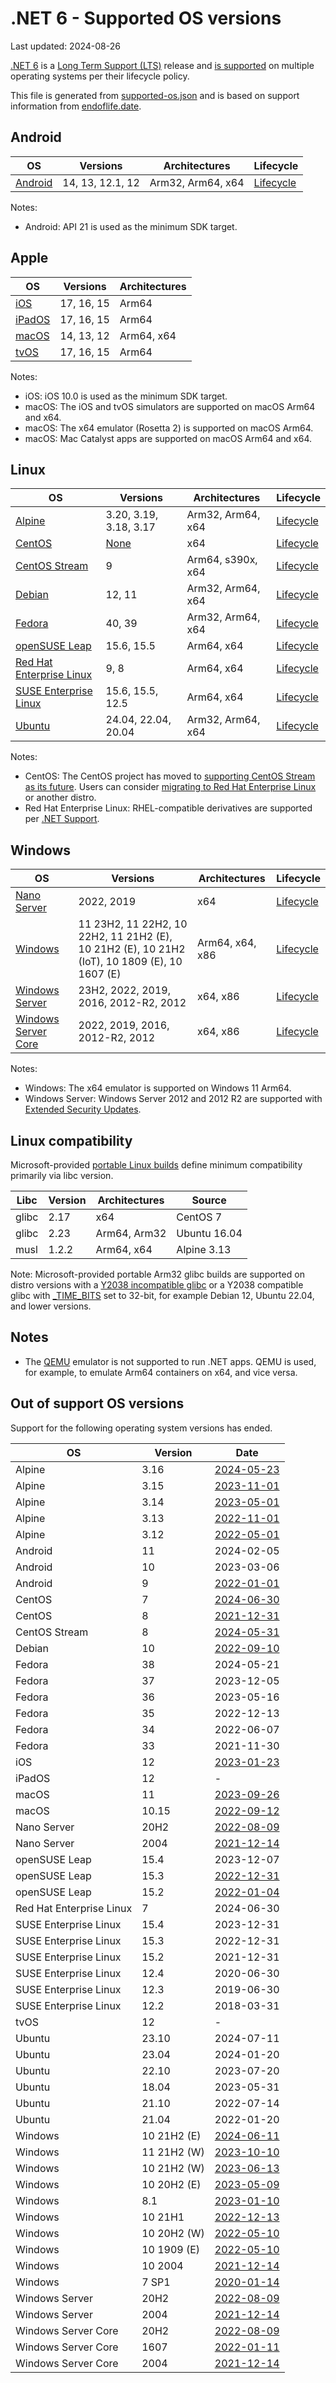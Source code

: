 # .NET 6 - Supported OS versions

Last updated: 2024-08-26

[.NET 6](README.md) is a [Long Term Support (LTS)](../../release-policies.md) release and [is supported](../../support.md) on multiple operating systems per their lifecycle policy.

This file is generated from [supported-os.json](supported-os.json) and is based on support information from [endoflife.date](https://endoflife.date/).

## Android

OS                              | Versions                    | Architectures         | Lifecycle
------------------------------- | --------------------------- | --------------------- | ----------------------
[Android][0]                    | 14, 13, 12.1, 12            | Arm32, Arm64, x64     | [Lifecycle][1]

Notes:

* Android: API 21 is used as the minimum SDK target.

[0]: https://www.android.com/
[1]: https://support.google.com/android

## Apple

OS                              | Versions                    | Architectures
------------------------------- | --------------------------- | ----------------------
[iOS][2]                        | 17, 16, 15                  | Arm64
[iPadOS][3]                     | 17, 16, 15                  | Arm64
[macOS][4]                      | 14, 13, 12                  | Arm64, x64
[tvOS][5]                       | 17, 16, 15                  | Arm64

Notes:

* iOS: iOS 10.0 is used as the minimum SDK target.
* macOS: The iOS and tvOS simulators are supported on macOS Arm64 and x64.
* macOS: The x64 emulator (Rosetta 2) is supported on macOS Arm64.
* macOS: Mac Catalyst apps are supported on macOS Arm64 and x64.

[2]: https://developer.apple.com/ios/
[3]: https://developer.apple.com/ipados/
[4]: https://developer.apple.com/macos/
[5]: https://developer.apple.com/tvos/

## Linux

OS                              | Versions                    | Architectures         | Lifecycle
------------------------------- | --------------------------- | --------------------- | ----------------------
[Alpine][6]                     | 3.20, 3.19, 3.18, 3.17      | Arm32, Arm64, x64     | [Lifecycle][7]
[CentOS][8]                     | [None][None]                | x64                   | [Lifecycle][9]
[CentOS Stream][8]              | 9                           | Arm64, s390x, x64     | [Lifecycle][10]
[Debian][11]                    | 12, 11                      | Arm32, Arm64, x64     | [Lifecycle][12]
[Fedora][13]                    | 40, 39                      | Arm32, Arm64, x64     | [Lifecycle][14]
[openSUSE Leap][15]             | 15.6, 15.5                  | Arm64, x64            | [Lifecycle][16]
[Red Hat Enterprise Linux][17]  | 9, 8                        | Arm64, x64            | [Lifecycle][18]
[SUSE Enterprise Linux][19]     | 15.6, 15.5, 12.5            | Arm64, x64            | [Lifecycle][20]
[Ubuntu][21]                    | 24.04, 22.04, 20.04         | Arm32, Arm64, x64     | [Lifecycle][22]

Notes:

* CentOS: The CentOS project has moved to [supporting CentOS Stream as its future](https://blog.centos.org/2020/12/future-is-centos-stream/). Users can consider [migrating to Red Hat Enterprise Linux](https://www.redhat.com/en/blog/centos-linux-has-reached-its-end-life-eol) or another distro.
* Red Hat Enterprise Linux: RHEL-compatible derivatives are supported per [.NET Support](../../support.md).

[6]: https://alpinelinux.org/
[7]: https://alpinelinux.org/releases/
[8]: https://centos.org/
[9]: https://blog.centos.org/2023/04/end-dates-are-coming-for-centos-stream-8-and-centos-linux-7/
[10]: https://www.centos.org/cl-vs-cs/
[11]: https://www.debian.org/
[12]: https://wiki.debian.org/DebianReleases
[13]: https://fedoraproject.org/
[14]: https://fedoraproject.org/wiki/End_of_life
[15]: https://www.opensuse.org/
[16]: https://en.opensuse.org/Lifetime
[17]: https://access.redhat.com/
[18]: https://access.redhat.com/support/policy/updates/errata/
[19]: https://www.suse.com/
[20]: https://www.suse.com/lifecycle/
[21]: https://ubuntu.com/
[22]: https://wiki.ubuntu.com/Releases

## Windows

OS                              | Versions                    | Architectures         | Lifecycle
------------------------------- | --------------------------- | --------------------- | ----------------------
[Nano Server][23]               | 2022, 2019                  | x64                   | [Lifecycle][24]
[Windows][25]                   | 11 23H2, 11 22H2, 10 22H2, 11 21H2 (E), 10 21H2 (E), 10 21H2 (IoT), 10 1809 (E), 10 1607 (E) | Arm64, x64, x86 | [Lifecycle][26]
[Windows Server][27]            | 23H2, 2022, 2019, 2016, 2012-R2, 2012 | x64, x86    | [Lifecycle][24]
[Windows Server Core][23]       | 2022, 2019, 2016, 2012-R2, 2012 | x64, x86          | [Lifecycle][24]

Notes:

* Windows: The x64 emulator is supported on Windows 11 Arm64.
* Windows Server: Windows Server 2012 and 2012 R2 are supported with [Extended Security Updates](https://learn.microsoft.com/windows-server/get-started/extended-security-updates-overview).

[23]: https://learn.microsoft.com/virtualization/windowscontainers/manage-containers/container-base-images
[24]: https://learn.microsoft.com/windows-server/get-started/windows-server-release-info
[25]: https://www.microsoft.com/windows/
[26]: https://support.microsoft.com/help/13853/windows-lifecycle-fact-sheet
[27]: https://www.microsoft.com/windows-server

## Linux compatibility

Microsoft-provided [portable Linux builds](../../linux.md) define minimum compatibility primarily via libc version.

Libc            | Version | Architectures         | Source
--------------- | ------- | --------------------- | --------------
glibc           | 2.17    | x64                   | CentOS 7
glibc           | 2.23    | Arm64, Arm32          | Ubuntu 16.04
musl            | 1.2.2   | Arm64, x64            | Alpine 3.13

Note: Microsoft-provided portable Arm32 glibc builds are supported on distro versions with a [Y2038 incompatible glibc](https://github.com/dotnet/core/discussions/9285) or a Y2038 compatible glibc with [_TIME_BITS](https://www.gnu.org/software/libc/manual/html_node/Feature-Test-Macros.html) set to 32-bit, for example Debian 12, Ubuntu 22.04, and lower versions.

## Notes

* The [QEMU](https://www.qemu.org/) emulator is not supported to run .NET apps. QEMU is used, for example, to emulate Arm64 containers on x64, and vice versa.

## Out of support OS versions

Support for the following operating system versions has ended.

OS                      | Version       | Date
----------------------- | ------------- | ----------------------
Alpine                  | 3.16          | [2024-05-23](https://alpinelinux.org/posts/Alpine-3.16.9-3.17.7-3.18.6-released.html)
Alpine                  | 3.15          | [2023-11-01](https://alpinelinux.org/posts/Alpine-3.15.10-3.16.7-3.17.5-3.18.3-released.html)
Alpine                  | 3.14          | [2023-05-01](https://alpinelinux.org/posts/Alpine-3.14.10-3.15.8-3.16.5-released.html)
Alpine                  | 3.13          | [2022-11-01](https://alpinelinux.org/posts/Alpine-3.12.12-3.13.10-3.14.6-3.15.4-released.html)
Alpine                  | 3.12          | [2022-05-01](https://alpinelinux.org/posts/Alpine-3.12.12-3.13.10-3.14.6-3.15.4-released.html)
Android                 | 11            | 2024-02-05
Android                 | 10            | 2023-03-06
Android                 | 9             | [2022-01-01](https://developer.android.com/about/versions/pie)
CentOS                  | 7             | [2024-06-30](https://web.archive.org/web/20230711113909/https://wiki.centos.org/Manuals/ReleaseNotes/CentOS7.2009)
CentOS                  | 8             | [2021-12-31](https://web.archive.org/web/20230711113909/https://wiki.centos.org/Manuals/ReleaseNotes/CentOS8.2111)
CentOS Stream           | 8             | [2024-05-31](http://web.archive.org/web/20230417021744/https://wiki.centos.org/Manuals/ReleaseNotes/CentOSStream)
Debian                  | 10            | [2022-09-10](https://www.debian.org/News/2022/20220910)
Fedora                  | 38            | 2024-05-21
Fedora                  | 37            | 2023-12-05
Fedora                  | 36            | 2023-05-16
Fedora                  | 35            | 2022-12-13
Fedora                  | 34            | 2022-06-07
Fedora                  | 33            | 2021-11-30
iOS                     | 12            | [2023-01-23](https://support.apple.com/HT209084)
iPadOS                  | 12            | -
macOS                   | 11            | [2023-09-26](https://support.apple.com/HT211896)
macOS                   | 10.15         | [2022-09-12](https://support.apple.com/HT210642)
Nano Server             | 20H2          | [2022-08-09](https://learn.microsoft.com/lifecycle/announcements/windows-server-20h2-retiring)
Nano Server             | 2004          | [2021-12-14](https://learn.microsoft.com/lifecycle/announcements/windows-server-version-2004-end-of-servicing)
openSUSE Leap           | 15.4          | 2023-12-07
openSUSE Leap           | 15.3          | [2022-12-31](https://web.archive.org/web/20230521063245/https://doc.opensuse.org/release-notes/x86_64/openSUSE/Leap/15.3/)
openSUSE Leap           | 15.2          | [2022-01-04](https://web.archive.org/web/20230529015218/https://doc.opensuse.org/release-notes/x86_64/openSUSE/Leap/15.2/)
Red Hat Enterprise Linux | 7            | 2024-06-30
SUSE Enterprise Linux   | 15.4          | 2023-12-31
SUSE Enterprise Linux   | 15.3          | 2022-12-31
SUSE Enterprise Linux   | 15.2          | 2021-12-31
SUSE Enterprise Linux   | 12.4          | 2020-06-30
SUSE Enterprise Linux   | 12.3          | 2019-06-30
SUSE Enterprise Linux   | 12.2          | 2018-03-31
tvOS                    | 12            | -
Ubuntu                  | 23.10         | 2024-07-11
Ubuntu                  | 23.04         | 2024-01-20
Ubuntu                  | 22.10         | 2023-07-20
Ubuntu                  | 18.04         | 2023-05-31
Ubuntu                  | 21.10         | 2022-07-14
Ubuntu                  | 21.04         | 2022-01-20
Windows                 | 10 21H2 (E)   | [2024-06-11](https://learn.microsoft.com/lifecycle/products/windows-10-enterprise-and-education)
Windows                 | 11 21H2 (W)   | [2023-10-10](https://learn.microsoft.com/windows/release-health/windows11-release-information)
Windows                 | 10 21H2 (W)   | [2023-06-13](https://learn.microsoft.com/windows/release-health/release-information)
Windows                 | 10 20H2 (E)   | [2023-05-09](https://learn.microsoft.com/windows/release-health/status-windows-10-20h2)
Windows                 | 8.1           | [2023-01-10](https://learn.microsoft.com/lifecycle/products/windows-81)
Windows                 | 10 21H1       | [2022-12-13](https://learn.microsoft.com/windows/release-health/status-windows-10-21h1)
Windows                 | 10 20H2 (W)   | [2022-05-10](https://learn.microsoft.com/windows/release-health/status-windows-10-20h2)
Windows                 | 10 1909 (E)   | [2022-05-10](https://learn.microsoft.com/lifecycle/announcements/windows-10-1909-enterprise-education-eos)
Windows                 | 10 2004       | [2021-12-14](https://learn.microsoft.com/lifecycle/announcements/windows-10-version-2004-end-of-servicing)
Windows                 | 7 SP1         | [2020-01-14](https://learn.microsoft.com/lifecycle/products/windows-7)
Windows Server          | 20H2          | [2022-08-09](https://learn.microsoft.com/lifecycle/announcements/windows-server-20h2-retiring)
Windows Server          | 2004          | [2021-12-14](https://learn.microsoft.com/lifecycle/announcements/windows-server-version-2004-end-of-servicing)
Windows Server Core     | 20H2          | [2022-08-09](https://learn.microsoft.com/lifecycle/announcements/windows-server-20h2-retiring)
Windows Server Core     | 1607          | [2022-01-11](https://learn.microsoft.com/virtualization/windowscontainers/deploy-containers/base-image-lifecycle)
Windows Server Core     | 2004          | [2021-12-14](https://learn.microsoft.com/lifecycle/announcements/windows-server-version-2004-end-of-servicing)

[None]: #out-of-support-os-versions
